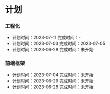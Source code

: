 # 计划

### 工程化

- <Checkbox :isOk="false" title="梳理babel体系，编写插件 "/>
  计划时间：2023-07-11  
  完成时间：-
- <Checkbox :isOk="true" title="总结 前端性能优化 "/>
  计划时间：2023-07-03  
  完成时间：2023-07-05
- <Checkbox :isOk="false" title="总结 NPM CNPM YARN PNPM 内容和差别对比 "/>
  计划时间：2023-06-28  
  完成时间：未开始

### 前端框架

- <Checkbox :isOk="false" title="手写qiankun "/>
  计划时间：2023-07-04  
  完成时间：未开始

- <Checkbox :isOk="false" title="手写Vue instance.proxy的taget代理错误，提PR "/>
  计划时间：2023-06-29  
  完成时间：未开始

- <Checkbox :isOk="false" title="手写Vue Computed的this._dirty赋值错误，提PR "/>
  计划时间：2023-06-28  
  完成时间：未开始
